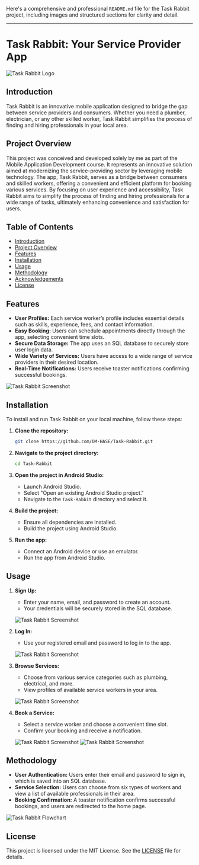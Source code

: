 Here's a comprehensive and professional `README.md` file for the Task Rabbit project, including images and structured sections for clarity and detail.

---

# Task Rabbit: Your Service Provider App

![Task Rabbit Logo](Task-Rabbit-Image/start.jpg)

## Introduction

Task Rabbit is an innovative mobile application designed to bridge the gap between service providers and consumers. Whether you need a plumber, electrician, or any other skilled worker, Task Rabbit simplifies the process of finding and hiring professionals in your local area.

## Project Overview

This project was conceived and developed solely by me as part of the Mobile Application Development course. It represents an innovative solution aimed at modernizing the service-providing sector by leveraging mobile technology. The app, Task Rabbit, serves as a bridge between consumers and skilled workers, offering a convenient and efficient platform for booking various services. By focusing on user experience and accessibility, Task Rabbit aims to simplify the process of finding and hiring professionals for a wide range of tasks, ultimately enhancing convenience and satisfaction for users.

## Table of Contents

- [Introduction](#introduction)
- [Project Overview](#project-overview)
- [Features](#features)
- [Installation](#installation)
- [Usage](#usage)
- [Methodology](#methodology)
- [Acknowledgements](#acknowledgements)
- [License](#license)

## Features

- **User Profiles:** Each service worker’s profile includes essential details such as skills, experience, fees, and contact information.
- **Easy Booking:** Users can schedule appointments directly through the app, selecting convenient time slots.
- **Secure Data Storage:** The app uses an SQL database to securely store user login data.
- **Wide Variety of Services:** Users have access to a wide range of service providers in their desired location.
- **Real-Time Notifications:** Users receive toaster notifications confirming successful bookings.

![Task Rabbit Screenshot](Task-Rabbit-Image/s4.png)

## Installation

To install and run Task Rabbit on your local machine, follow these steps:

1. **Clone the repository:**
   ```bash
   git clone https://github.com/OM-HASE/Task-Rabbit.git
   ```

2. **Navigate to the project directory:**
   ```bash
   cd Task-Rabbit
   ```

3. **Open the project in Android Studio:**
   - Launch Android Studio.
   - Select "Open an existing Android Studio project."
   - Navigate to the `Task-Rabbit` directory and select it.

4. **Build the project:**
   - Ensure all dependencies are installed.
   - Build the project using Android Studio.

5. **Run the app:**
   - Connect an Android device or use an emulator.
   - Run the app from Android Studio.

## Usage

1. **Sign Up:**
   - Enter your name, email, and password to create an account.
   - Your credentials will be securely stored in the SQL database.
     
   ![Task Rabbit Screenshot](Task-Rabbit-Image/s3.png)

2. **Log In:**
   - Use your registered email and password to log in to the app.
     
   ![Task Rabbit Screenshot](Task-Rabbit-Image/s2.png)

3. **Browse Services:**
   - Choose from various service categories such as plumbing, electrical, and more.
   - View profiles of available service workers in your area.
     
   ![Task Rabbit Screenshot](Task-Rabbit-Image/s4.png)

4. **Book a Service:**
   - Select a service worker and choose a convenient time slot.
   - Confirm your booking and receive a notification.
  
   ![Task Rabbit Screenshot](Task-Rabbit-Image/s5.png)
   ![Task Rabbit Screenshot](Task-Rabbit-Image/s6.png)

## Methodology

- **User Authentication:** Users enter their email and password to sign in, which is saved into an SQL database.
- **Service Selection:** Users can choose from six types of workers and view a list of available professionals in their area.
- **Booking Confirmation:** A toaster notification confirms successful bookings, and users are redirected to the home page.

![Task Rabbit Flowchart](Task-Rabbit-Image/s7.png)

## License

This project is licensed under the MIT License. See the [LICENSE](LICENSE) file for details.
